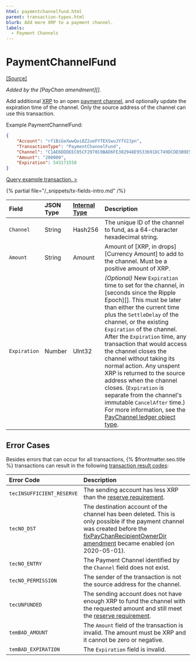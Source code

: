 ```yaml
---
html: paymentchannelfund.html
parent: transaction-types.html
blurb: Add more XRP to a payment channel.
labels:
  - Payment Channels
---
```

# PaymentChannelFund
[[Source]](https://github.com/XRPLF/rippled/blob/master/src/ripple/app/tx/impl/PayChan.cpp "Source")

_Added by the [PayChan amendment][]._

Add additional [XRP](../../../../introduction/what-is-xrp.md) to an open [payment channel](../../../../concepts/payment-types/payment-channels.md), and optionally update the expiration time of the channel. Only the source address of the channel can use this transaction.

Example PaymentChannelFund:

```json
{
    "Account": "rf1BiGeXwwQoi8Z2ueFYTEXSwuJYfV2Jpn",
    "TransactionType": "PaymentChannelFund",
    "Channel": "C1AE6DDDEEC05CF2978C0BAD6FE302948E9533691DC749DCDD3B9E5992CA6198",
    "Amount": "200000",
    "Expiration": 543171558
}
```

[Query example transaction. >](websocket-api-tool.html?server=wss%3A%2F%2Fs1.ripple.com%2F&req=%7B%22id%22%3A%22example_PaymentChannelFund%22%2C%22command%22%3A%22tx%22%2C%22transaction%22%3A%22877FA6E2FF8E08597D1F24E30BE8E52D0C9C06F0D620C5721E55622B6A632DFF%22%2C%22binary%22%3Afalse%7D)

{% partial file="/_snippets/tx-fields-intro.md" /%}
<!--{# fix md highlighting_ #}-->

| Field        | JSON Type | [Internal Type](../../binary-format.md) | Description                   |
|:-------------|:----------|:------------------|:------------------------------|
| `Channel`    | String    | Hash256           | The unique ID of the channel to fund, as a 64-character hexadecimal string. |
| `Amount`     | String    | Amount            | Amount of [XRP, in drops][Currency Amount] to add to the channel. Must be a positive amount of XRP. |
| `Expiration` | Number    | UInt32            | _(Optional)_ New `Expiration` time to set for the channel, in [seconds since the Ripple Epoch][]. This must be later than either the current time plus the `SettleDelay` of the channel, or the existing `Expiration` of the channel. After the `Expiration` time, any transaction that would access the channel closes the channel without taking its normal action. Any unspent XRP is returned to the source address when the channel closes. (`Expiration` is separate from the channel's immutable `CancelAfter` time.) For more information, see the [PayChannel ledger object type](../../ledger-data/ledger-entry-types/paychannel.md). |

## Error Cases

Besides errors that can occur for all transactions, {% $frontmatter.seo.title %} transactions can result in the following [transaction result codes](../transaction-results/transaction-results.md):

| Error Code                | Description                                      |
|:--------------------------|:-------------------------------------------------|
| `tecINSUFFICIENT_RESERVE` | The sending account has less XRP than the [reserve requirement](../../../../concepts/accounts/reserves.md). |
| `tecNO_DST`               | The destination account of the channel has been deleted. This is only possible if the payment channel was created before the [fixPayChanRecipientOwnerDir amendment](../../../../resources/known-amendments.md#fixpaychanrecipientownerdir) became enabled (on 2020-05-01). |
| `tecNO_ENTRY`             | The Payment Channel identified by the `Channel` field does not exist. |
| `tecNO_PERMISSION`        | The sender of the transaction is not the source address for the channel. |
| `tecUNFUNDED`             | The sending account does not have enough XRP to fund the channel with the requested amount and still meet the [reserve requirement](../../../../concepts/accounts/reserves.md). |
| `temBAD_AMOUNT`           | The `Amount` field of the transaction is invalid. The amount must be XRP and it cannot be zero or negative. |
| `temBAD_EXPIRATION`       | The `Expiration` field is invalid.              |

